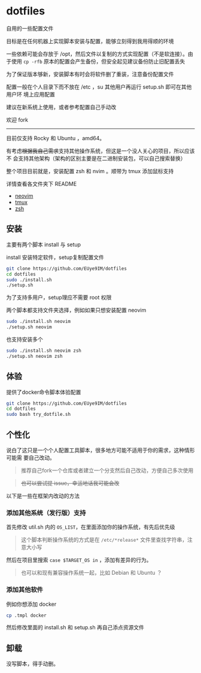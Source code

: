 # dotfiles

自用的一些配置文件

目标是在任何机器上实现脚本安装与配置，能够立刻得到我用得顺的环境

一些依赖可能会存放于 /opt，然后文件以复制的方式实现配置（不是软连接）。由于使用
`cp -rfb` 原本的配置会产生备份，但安全起见建议备份防止旧配置丢失

为了保证版本够新，安装脚本有时会将软件删了重装，注意备份配置文件

配置一般在个人目录下而不放在 /etc ，su 其他用户再运行 setup.sh 即可在其他用户环
境上应用配置

建议在新系统上使用，或者参考配置自己手动改

欢迎 fork

---

目前仅支持 Rocky 和 Ubuntu ，amd64。

有考虑~~根据我自己需求~~支持其他操作系统，但这是一个没人关心的项目，所以应该不
会支持其他架构（架构的区别主要是在二进制安装包，可以自己搜索替换）

整个项目目前就是，安装配置 zsh 和 nvim 。顺带为 tmux 添加鼠标支持

详情查看各文件夹下 README

- [neovim](./neovim/README.md)
- [tmux](./tmux/README.md)
- [zsh](./zsh/README.md)

## 安装

主要有两个脚本 install 与 setup

install 安装特定软件，setup复制配置文件

```bash
git clone https://github.com/EUye9IM/dotfiles
cd dotfiles
sudo ./install.sh
./setup.sh
```

为了支持多用户，setup理应不需要 root 权限

两个脚本都支持文件夹选择，例如如果只想安装配置 neovim

```bash
sudo ./install.sh neovim
./setup.sh neovim
```

也支持安装多个

```bash
sudo ./install.sh neovim zsh
./setup.sh neovim zsh
```

## 体验

提供了docker命令脚本体验配置

```bash
git clone https://github.com/EUye9IM/dotfiles
cd dotfiles
sudo bash try_dotfile.sh
```

## 个性化

说白了这只是一个个人配置工具脚本，很多地方可能不适用于你的需求，这种情形可能需
要自己改动。

> 推荐自己fork一个仓库或者建立一个分支然后自己改动，方便自己多次使用

> ~~也可以尝试提 issue，幸运地话我可能会改~~

以下是一些在框架内改动的方法

### 添加其他系统（发行版）支持

首先修改 util.sh 内的 `OS_LIST`，在里面添加你的操作系统，有先后优先级

> 这个脚本判断操作系统的方式是在 `/etc/*release*` 文件里查找字符串，注意大小写

然后在项目里搜索 `case $TARGET_OS in` ，添加有差异的行为。

> 也可以和现有兼容操作系统一起，比如 Debian 和 Ubuntu ？

### 添加其他软件

例如你想添加 docker

```bash
cp .tmpl docker
```

然后修改里面的 install.sh 和 setup.sh 再自己添点资源文件

## 卸载

没写脚本，得手动删。

